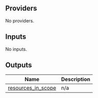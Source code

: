 <!-- BEGIN_TF_DOCS -->
## Providers

No providers.

## Inputs

No inputs.

## Outputs

| Name | Description |
|------|-------------|
| <a name="output_resources_in_scope"></a> [resources\_in\_scope](#output\_resources\_in\_scope) | n/a |
<!-- END_TF_DOCS -->
